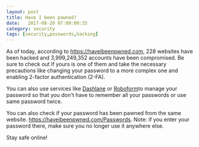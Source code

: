 ```yaml
---
layout: post
title: Have I been pawned?
date:   2017-08-20 07:00:00:33
category: security
tags: [security,passwords,hacking]
---
```


As of today, according to <a href="https://haveibeenpwned.com" target="_blank">https://haveibeenpwned.com</a>, 228 websites have been hacked and 3,999,249,352 accounts have been compromised.
Be sure to check out if yours is one of them and take the necessary precautions like changing your password to a more complex one and enabling 2-factor authentication (2-FA).

You can also use services like <a href="https://goo.gl/eeUKnw" target="_blank">Dashlane</a>  or <a href="https://goo.gl/7YPQV7" target="_blank">Roboform</a>to manage your password so that you don't have to remember all your passwords or use same password twice.

You can also check if your password has been pawned from the same website. <a href="https://haveibeenpwned.com/Passwords" target="_blank">https://haveibeenpwned.com/Passwords</a>. Note: if you enter your password there, make sure you no longer use it anywhere else.

Stay safe online!
